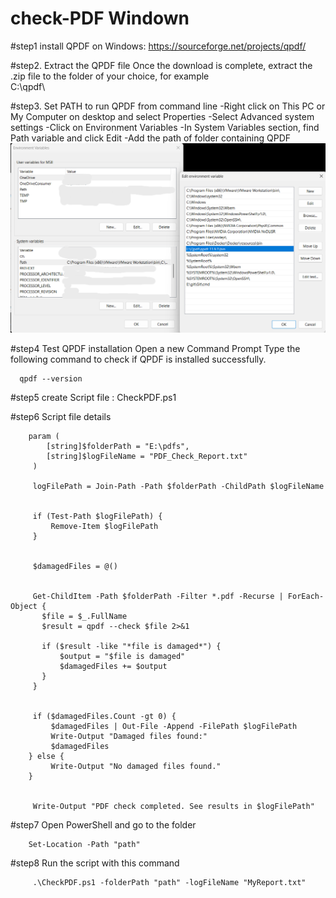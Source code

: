 # check-PDF Windown

#step1 install QPDF on Windows:
https://sourceforge.net/projects/qpdf/
 
#step2. Extract the QPDF file
Once the download is complete, extract the .zip file to the folder of your choice, for example  
 C:\qpdf\

#step3. Set PATH to run QPDF from command line
-Right click on This PC or My Computer on desktop and select Properties
-Select Advanced system settings
-Click on Environment Variables
-In System Variables section, find Path variable and click Edit
-Add the path of folder containing QPDF
![My Image](./img/pg2.png)




#step4  Test QPDF installation
Open a new Command Prompt Type the following command to check if QPDF is installed successfully.

      qpdf --version


#step5 create Script file : CheckPDF.ps1

#step6 Script file details

        param (
            [string]$folderPath = "E:\pdfs",  
            [string]$logFileName = "PDF_Check_Report.txt"  
         )
   
         logFilePath = Join-Path -Path $folderPath -ChildPath $logFileName
   
   
         if (Test-Path $logFilePath) {
             Remove-Item $logFilePath
         }
     
     
         $damagedFiles = @()
     
     
         Get-ChildItem -Path $folderPath -Filter *.pdf -Recurse | ForEach-Object {
           $file = $_.FullName
           $result = qpdf --check $file 2>&1
         
           if ($result -like "*file is damaged*") {
               $output = "$file is damaged"
               $damagedFiles += $output  
           }
         }
     
     
         if ($damagedFiles.Count -gt 0) {
             $damagedFiles | Out-File -Append -FilePath $logFilePath
             Write-Output "Damaged files found:"
             $damagedFiles
        } else {
             Write-Output "No damaged files found."
        }
     
     
         Write-Output "PDF check completed. See results in $logFilePath"


#step7 Open PowerShell and go to the folder
        
        Set-Location -Path "path"

#step8 Run the script with this command
         
         .\CheckPDF.ps1 -folderPath "path" -logFileName "MyReport.txt"


